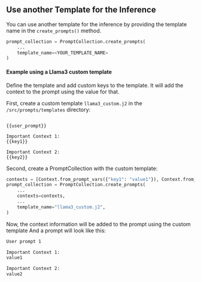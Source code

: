 
## Use another Template for the Inference

You can use another template for the inference by providing the template name in the `create_prompts()` method.

```python
prompt_collection = PromptCollection.create_prompts(
    ...
    template_name=<YOUR_TEMPLATE_NAME>
)
```

#### Example using a Llama3 custom template

Define the template and add custom keys to the template.
It will add the context to the prompt using the value for that.

First, create a custom template `llama3_custom.j2` in the `/src/prompts/templates` directory:

```jinja2

{{user_prompt}}

Important Context 1:
{{key1}}

Important Context 2:
{{key2}}
```

Second, create a PromptCollection with the custom template:

```python
contexts = [Context.from_prompt_vars({"key1": "value1"}), Context.from_prompt_vars({"key2": "value2"})] * 5
prompt_collection = PromptCollection.create_prompts(
    ...
    contexts=contexts,
    ...
    template_name="llama3_custom.j2",
)
```

Now, the context information will be added to the prompt using the custom template And a prompt will look like this:

```bash
User prompt 1

Important Context 1:
value1

Important Context 2:
value2
```
